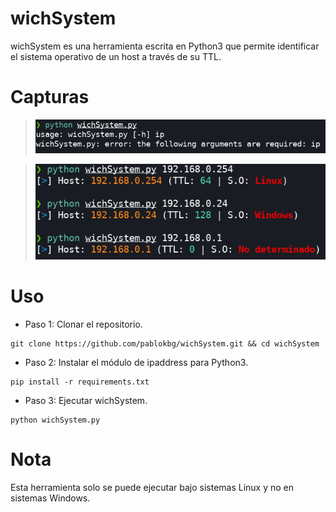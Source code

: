 # wichSystem
wichSystem es una herramienta escrita en Python3 que permite identificar el sistema operativo de un host a través de su TTL.

# Capturas
> ![captura1](https://raw.githubusercontent.com/pablokbg/wichSystem/main/images/captura_1.png)

> ![captura2](https://raw.githubusercontent.com/pablokbg/wichSystem/main/images/captura_2.png)

# Uso
* Paso 1: Clonar el repositorio.
```
git clone https://github.com/pablokbg/wichSystem.git && cd wichSystem
```
* Paso 2: Instalar el módulo de ipaddress para Python3.
```
pip install -r requirements.txt
```
* Paso 3: Ejecutar wichSystem.
```
python wichSystem.py
```
# Nota
Esta herramienta solo se puede ejecutar bajo sistemas Linux y no en sistemas Windows.
